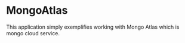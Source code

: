 # MongoAtlas

This application simply exemplifies working with Mongo Atlas which is mongo cloud service.
